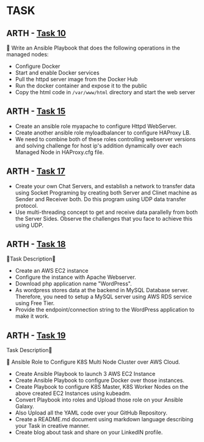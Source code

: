 # TASK


 ARTH - [Task 10](https://github.com/DEALTALFA/TASK/tree/main/Task10)
-----------------------------------------------------------------------


🔰 Write an Ansible Playbook that does the
following operations in the managed nodes:
* Configure Docker
* Start and enable Docker services
* Pull the httpd server image from the Docker Hub
* Run the docker container and expose it to the public
* Copy the html code in `/var/www/html` directory
and start the web server


 ARTH - [Task 15](https://github.com/DEALTALFA/TASK/tree/main/Task15)
-----------------------------------------------------------------------
* Create an ansible role myapache to configure Httpd WebServer.
* Create another ansible role myloadbalancer to configure HAProxy LB.
* We need to combine both of these roles controlling webserver versions  and solving challenge for host ip's  addition  dynamically over  each Managed Node  in  HAProxy.cfg file.

 ARTH - [Task 17](https://github.com/DEALTALFA/TASK/tree/main/Task17/chat_server)
-------------------------------------------------------------------------------------
* Create your own Chat Servers, and establish a network to transfer data using Socket Programing by creating both Server and Clinet machine as Sender and Receiver both. Do this program using UDP data transfer protocol.
* Use multi-threading concept to get and receive data parallelly from both the Server Sides. Observe the challenges that you face to achieve this using UDP. 


 ARTH - [Task 18](https://github.com/DEALTALFA/TASK/tree/main/Task18)
--------------------------------------------------------------------------
🔰Task Description:page_facing_up:
* Create an AWS EC2 instance 
* Configure the instance with Apache Webserver. 
* Download php application name "WordPress".
* As wordpress stores data at the backend in MySQL Database server. Therefore, you need to setup a MySQL server using AWS RDS service using Free Tier.
* Provide the endpoint/connection string to the WordPress application to make it work.

 ARTH - [Task 19](https://github.com/DEALTALFA/collection.kube8s)
-----------------------------------------------------------------------
Task Description:page_facing_up:

🔰 Ansible Role to Configure K8S Multi Node Cluster over AWS Cloud.
* Create Ansible Playbook to launch 3 AWS EC2 Instance
* Create Ansible Playbook to configure Docker over those instances.
* Create Playbook to configure K8S Master, K8S Worker Nodes on the above created EC2 Instances using kubeadm.
* Convert Playbook into roles and Upload those role on your Ansible Galaxy. 
* Also Upload all the YAML code over your GitHub Repository.
* Create a README.md document using markdown language describing your Task in creative manner. 
* Create blog about task and share on your LinkedIN profile.



